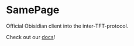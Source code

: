 # SamePage

Official Obisidian client into the inter-TFT-protocol.

Check out our [docs](https://samepage.network)!
